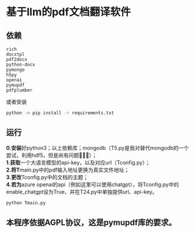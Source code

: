 # 基于llm的pdf文档翻译软件
## 依赖
```
rich
docxtpl
pdf2docx
python-docx
pymongo
h5py
openai
pymupdf
pdfplumber
```
或者安装  
```bash
python -m pip install -r requirements.txt
```

## 运行
**0.安装**好python3；以上依赖库；mongodb（T5.py是我对替代mongodb的一个尝试，利用hdf5，但是尚有问题🤨🤨🤨）；  
**1.获取**一个大语言模型的api-key，以及对应url（Tconfig.py）；  
**2.将T**main.py中的pdf输入地址更换为真实文件地址；  
**3.更改**Tconfig.py中的文档的主题；  
**4.若为**azure openai的api（例如这里可以使用chatgpt），将Tconfig.py中的enable_chatgpt设为True，并在T24.py中单独提供url、api-key。  
```bash
python Tmain.py
```
## 本程序依据AGPL协议，这是pymupdf库的要求。
